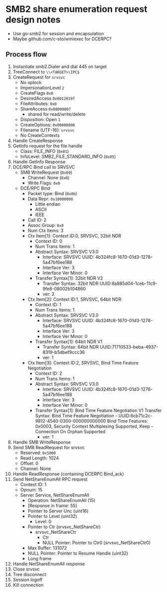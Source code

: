 # SMB2 share enumeration request design notes

- Use go-smb2 for session and encapsulation
- Maybe github.com/c-sto/wmiexec for DCERPC?

## Process flow
1. Instantiate smb2.Dialer and dial 445 on target
2. TreeConnect to `\\<TARGET>\IPC$`
3. CreateRequest for `srvsvc`
    - No oplock
    - ImpersonationLevel `2`
    - CreateFlags `0x0`
    - DesiredAccess `0x0012019f`
    - FileAttributes: `0x0`
    - ShareAccess `0x00000007`
        - shared for read/write/delete
    - Disposition: Open `1`
    - CreateOptions: `0x00000000`
    - Filename (UTF-16): `srvsvc`
    - No CreateContexts
4. Handle CreateResponse
5. GetInfo request for the file handle
    - Class: FILE_INFO (`0x01`)
    - InfoLevel: SMB2_FILE_STANDARD_INFO (`0x05`)
6. Handle GetInfo Response
7. DCE/RPC Bind call to SRVSVC
    - SMB WriteRequest (`0x09`)
        - Channel: None (`0x0`)
        - Write Flags: `0x0`
    - DCE/RPC Bind
        - Packet type: Bind (`0x0b`)
        - Data Repr: `0x10000000`
            - Little endian
            - ASCII
            - IEEE
        - Call ID: 2
        - Assoc Group: `0x0`
        - Num Ctx Items: 3
        - Ctx Item[1]: Context ID:0, SRVSVC, 32bit NDR
            - Context ID: 0
            - Num Trans Items: 1
            - Abstract Syntax: SRVSVC V3.0
                - Interface: SRVSVC UUID: 4b324fc8-1670-01d3-1278-5a47bf6ee188
                - Interface Ver: 3
                - Interface Ver Minor: 0
            - Transfer Syntax[1]: 32bit NDR V2
                - Transfer Syntax: 32bit NDR UUID:8a885d04-1ceb-11c9-9fe8-08002b104860
                - ver: 2
        - Ctx Item[2]: Context ID:1, SRVSVC, 64bit NDR
            - Context ID: 1
            - Num Trans Items: 1
            - Abstract Syntax: SRVSVC V3.0
                - Interface: SRVSVC UUID: 4b324fc8-1670-01d3-1278-5a47bf6ee188
                - Interface Ver: 3
                - Interface Ver Minor: 0
            - Transfer Syntax[1]: 64bit NDR V1
                - Transfer Syntax: 64bit NDR UUID:71710533-beba-4937-8319-b5dbef9ccc36
                - ver: 1
        - Ctx Item[3]: Context ID:2, SRVSVC, Bind Time Feature Negotiation
            - Context ID: 2
            - Num Trans Items: 1
            - Abstract Syntax: SRVSVC V3.0
                - Interface: SRVSVC UUID: 4b324fc8-1670-01d3-1278-5a47bf6ee188
                - Interface Ver: 3
                - Interface Ver Minor: 0
            - Transfer Syntax[1]: Bind Time Feature Negotiation V1
                Transfer Syntax: Bind Time Feature Negotiation - UUID:6cb71c2c-9812-4540-0300-000000000000
                Bind Time Features: 0x0003, Security Context Multiplexing Supported, Keep - Connection On Orphan Supported
                - ver: 1
8. Handle SMB WriteResponse
9. Send SMB ReadRequest for srvsvc
    - Reserved: `0x5000`
    - Read Length: 1024
    - Offset: 0
    - Channel: None
10. Handle ReadResponse (containing DCERPC Bind_ack)
11. Send NetShareEnumAll RPC request
    - Context ID: 1
    - Opnum: 15
    - Server Service, NetShareEnumAll
        - Operation: NetShareEnumAll (15)
        - [Response in frame: 55]
        - Pointer to Server Unc (uint16)
        - Pointer to Level (uint32)
            - Level: 0
        - Pointer to Ctr (srvsvc_NetShareCtr)
            - srvsvc_NetShareCtr
                - Ctr
                - NULL Pointer: Pointer to Ctr0 (srvsvc_NetShareCtr0)
        - Max Buffer: 131072
        - NULL Pointer: Pointer to Resume Handle (uint32)
        - Long frame
12. Handle NetShareEnumAll response
13. Close srvsvc
14. Tree disconnect
15. Session logoff
16. Kill connection
